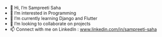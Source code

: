 - 👋 Hi, I’m Sampreeti Saha
- 👀 I’m interested in Programming 
- 🌱 I’m currently learning Django and Flutter
- 💞️ I’m looking to collaborate on projects
- 📫 Connect with me on LinkedIn : www.linkedin.com/in/sampreeti-saha

<!---
Sahmpreeti03/Sahmpreeti03 is a ✨ special ✨ repository because its `README.md` (this file) appears on your GitHub profile.
You can click the Preview link to take a look at your changes.
--->
